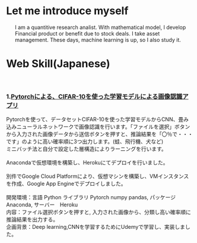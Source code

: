# Let me introduce myself  
<ul>
I am a quantitive research analist. With mathematical model, I develop Financial product or benefit due to stock deals.  I take asset management.
These days, machine learning is up, so I also study it. 
</ul>


# Web Skill(Japanese)
<br>


  
### 1.[Pytorchによる、CIFAR-10を使った学習モデルによる画像認識アプリ](https://github.com/yudaiyamashita/Pytorch_CNN-Heroku)

Pytorchを使って、データセットCIFAR-10を使った学習モデルからCNN、畳み込みニューラルネットワークで画像認識を行います。「ファイルを選択」ボタンから入力された画像データから送信ボタンを押すと、推論結果を「〇％で・・・です」のように高い確率順に3つ出力します。(蛙、飛行機、犬など)
<br>
ミニバッチ法と自分で設定した層構造によりラーニングを行います。<br>
<br>
Anacondaで仮想環境を構築し、Herokuにてデプロイを行いました。
<br>
  <br>
別件でGoogle Cloud Platformにより、仮想マシンを構築し、VMインスタンスを作成、Google App Engineでデプロイしました。
<br>
  <br>
開発環境：言語 Python ライブラリ Pytorch numpy pandas, パッケージ Anaconda, サーバー　Heroku <br>
内容：ファイル選択ボタンを押すと, 入力された画像から、分類し高い確率順に推論結果を出力する。<br>
企画背景：Deep learning,CNNを学習するためにUdemyで学習し、実装しました。

</du>
  
</body>
<!---
yudaiyamashita/yudaiyamashita is a ✨ special ✨ repository because its `README.md` (this file) appears on your GitHub profile.
You can click the Preview link to take a look at your changes.
--->
